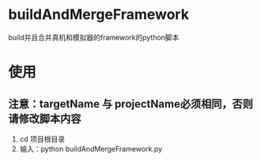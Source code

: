 # buildAndMergeFramework
build并且合并真机和模拟器的framework的python脚本
# 使用
## 注意：targetName 与 projectName必须相同，否则请修改脚本内容
1. cd 项目根目录
2. 输入：python buildAndMergeFramework.py
